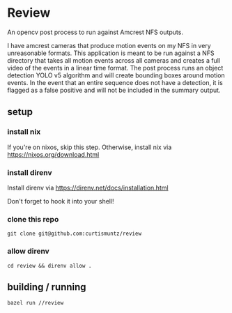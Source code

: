 # Review

An opencv post process to run against Amcrest NFS outputs.

I have amcrest cameras that produce motion events on my NFS in very unreasonable formats. This application is meant to be run against a NFS directory that takes all motion events across all cameras and creates a full video of the events in a linear time format. The post process runs an object detection YOLO v5 algorithm and will create bounding boxes around motion events. In the event that an entire sequence does not have a detection, it is flagged as a false positive and will not be included in the summary output.

## setup

### install nix

If you're on nixos, skip this step. Otherwise, install nix via https://nixos.org/download.html

### install direnv

Install direnv via https://direnv.net/docs/installation.html

Don't forget to hook it into your shell!

### clone this repo

```
git clone git@github.com:curtismuntz/review
```

### allow direnv

```
cd review && direnv allow .
```

## building / running

```
bazel run //review
```

